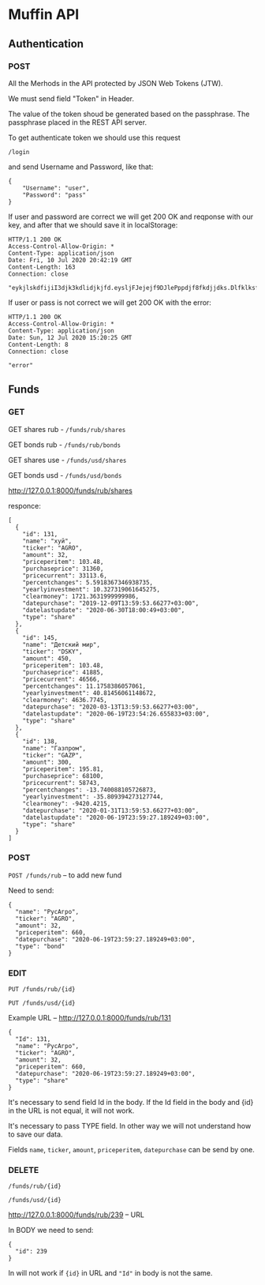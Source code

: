 # Muffin API

## Authentication

### POST

All the Merhods in the API protected by JSON Web Tokens (JTW).

We must send field "Token" in Header. 

The value of the token shoud be generated based on the passphrase. The passphrase placed in the REST API server.

To get authenticate token we should use this request

```
/login
```

and send Username and Password, like that:

```
{
    "Username": "user",
    "Password": "pass"
}
```

If user and password are correct we will get 200 OK and reqponse with our key, and after that we should save it in localStorage:

```
HTTP/1.1 200 OK
Access-Control-Allow-Origin: *
Content-Type: application/json
Date: Fri, 10 Jul 2020 20:42:19 GMT
Content-Length: 163
Connection: close

"eykjlskdfijiI3djk3kdlidjkjfd.eysljFJejejf9DJlePppdjf8fkdjjdks.Dlfklksf883oowlsfid9edjoksrjf"
```

If user or pass is not correct we will get 200 OK with the error:

```
HTTP/1.1 200 OK
Access-Control-Allow-Origin: *
Content-Type: application/json
Date: Sun, 12 Jul 2020 15:20:25 GMT
Content-Length: 8
Connection: close

"error"
```


## Funds 

### GET

GET shares rub - `/funds/rub/shares`

GET bonds rub - `/funds/rub/bonds`

GET shares use -  `/funds/usd/shares`

GET bonds usd -  `/funds/usd/bonds` 

http://127.0.0.1:8000/funds/rub/shares

responce:

```
[
  {
    "id": 131,
    "name": "хуй",
    "ticker": "AGRO",
    "amount": 32,
    "priceperitem": 103.48,
    "purchaseprice": 31360,
    "pricecurrent": 33113.6,
    "percentchanges": 5.5918367346938735,
    "yearlyinvestment": 10.327319061645275,
    "clearmoney": 1721.3631999999986,
    "datepurchase": "2019-12-09T13:59:53.66277+03:00",
    "datelastupdate": "2020-06-30T18:00:49+03:00",
    "type": "share"
  },
  {
    "id": 145,
    "name": "Детский мир",
    "ticker": "DSKY",
    "amount": 450,
    "priceperitem": 103.48,
    "purchaseprice": 41885,
    "pricecurrent": 46566,
    "percentchanges": 11.1758386057061,
    "yearlyinvestment": 40.81456061148672,
    "clearmoney": 4636.7745,
    "datepurchase": "2020-03-13T13:59:53.66277+03:00",
    "datelastupdate": "2020-06-19T23:54:26.655833+03:00",
    "type": "share"
  },
  {
    "id": 138,
    "name": "Газпром",
    "ticker": "GAZP",
    "amount": 300,
    "priceperitem": 195.81,
    "purchaseprice": 68100,
    "pricecurrent": 58743,
    "percentchanges": -13.740088105726873,
    "yearlyinvestment": -35.809394273127744,
    "clearmoney": -9420.4215,
    "datepurchase": "2020-01-31T13:59:53.66277+03:00",
    "datelastupdate": "2020-06-19T23:59:27.189249+03:00",
    "type": "share"
  }
]
```

### POST

`POST /funds/rub` – to add new fund

Need to send:

```
{
  "name": "РусАгро",
  "ticker": "AGRO",
  "amount": 32,
  "priceperitem": 660,
  "datepurchase": "2020-06-19T23:59:27.189249+03:00",
  "type": "bond"
}
```

### EDIT

`PUT /funds/rub/{id}` 

`PUT /funds/usd/{id}` 

Example URL – http://127.0.0.1:8000/funds/rub/131

```
{
  "Id": 131,
  "name": "РусАгро",
  "ticker": "AGRO",
  "amount": 32,
  "priceperitem": 660,
  "datepurchase": "2020-06-19T23:59:27.189249+03:00",
  "type": "share"
}
```

It's necessary to send field Id in the body. If the Id field in the body and {id} in the URL is not equal, it will not work.

It's necessary to pass TYPE field. In other way we will not understand how to save our data.

Fields `name`, `ticker`, `amount`, `priceperitem`, `datepurchase` can be send by one.

### DELETE

```
/funds/rub/{id}
```

```
/funds/usd/{id}
```

http://127.0.0.1:8000/funds/rub/239 – URL

In BODY we need to send:

```
{
  "id": 239
}
```

In will not work if `{id}` in URL and `"Id"` in body is not the same.